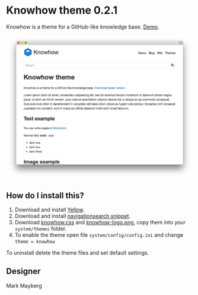 Knowhow theme 0.2.1
===================
Knowhow is a theme for a GitHub-like knowledge base. [Demo](http://demo.datenstrom.se/themes/knowhow-theme).

![Screenshot](knowhow-theme.jpg?raw=true)

How do I install this?
----------------------
1. Download and install [Yellow](https://github.com/datenstrom/yellow/).  
2. Download and install [navigationsearch snippet](https://github.com/datenstrom/yellow-extensions/blob/master/snippets/navigationsearch/README.md). 
3. Download [knowhow.css](knowhow.css?raw=true) and [knowhow-logo.png](knowhow-logo.png?raw=true), copy them into your `system/themes` folder.  
4. To enable the theme open file `system/config/config.ini` and change `theme = knowhow`

To uninstall delete the theme files and set default settings.

Designer
--------
Mark Mayberg
